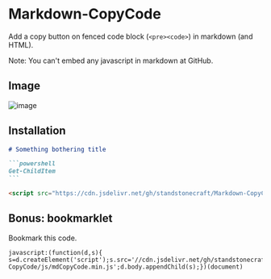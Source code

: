 # Markdown-CopyCode

Add a copy button on fenced code block (`<pre><code>`) in markdown (and HTML).

Note: You can't embed any javascript in markdown at GitHub.

## Image

![image](https://user-images.githubusercontent.com/7663652/88813919-77c75900-d1f4-11ea-9214-7e3cbce8c950.png)

## Installation

````markdown
# Something bothering title

```powershell
Get-ChildItem
```

<script src="https://cdn.jsdelivr.net/gh/standstonecraft/Markdown-CopyCode/js/mdCopyCode.min.js"></script>
````

## Bonus: bookmarklet

Bookmark this code.

```
javascript:(function(d,s){ s=d.createElement('script');s.src='//cdn.jsdelivr.net/gh/standstonecraft/Markdown-CopyCode/js/mdCopyCode.min.js';d.body.appendChild(s);})(document)
```
